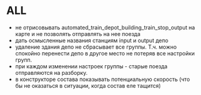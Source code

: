 # ALL

 - не отрисовывать automated_train_depot_building_train_stop_output на карте и не позволять отправлять на нее поезда
 - дать осмысленные названия станциям input и output депо 
 - удаление здания депо не сбрасывает все группы. Т.ч. можно спокойно перенести депо в другое место не потеряв все настройки групп. 
 - при каждом изменении настроек группы - старые поезда отправляются на разборку.
 - в конструкторе состава показывать потенциальную скорость (что бы не оказаться в ситуации, когда состав еле тащится)